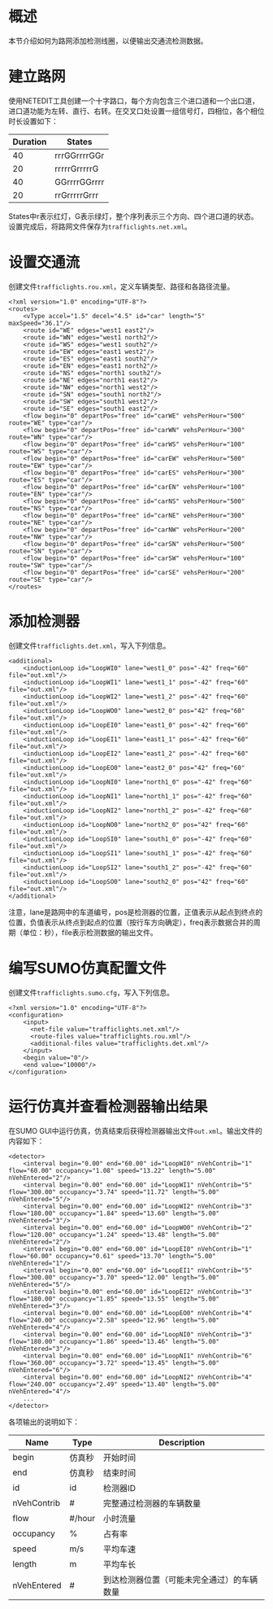 # 概述
本节介绍如何为路网添加检测线圈，以便输出交通流检测数据。

# 建立路网
使用NETEDIT工具创建一个十字路口，每个方向包含三个进口道和一个出口道，进口道功能为左转、直行、右转。在交叉口处设置一组信号灯，四相位，各个相位时长设置如下：

| Duration | States |
|----|--------------|
| 40 | rrrGGrrrrGGr |
| 20 | rrrrrGrrrrrG |
| 40 | GGrrrrGGrrrr |
| 20 | rrGrrrrrGrrr |

States中r表示红灯，G表示绿灯，整个序列表示三个方向、四个进口道的状态。设置完成后，将路网文件保存为`trafficlights.net.xml`。

# 设置交通流
创建文件`trafficlights.rou.xml`，定义车辆类型、路径和各路径流量。
```
<?xml version="1.0" encoding="UTF-8"?>
<routes>
    <vType accel="1.5" decel="4.5" id="car" length="5" maxSpeed="36.1"/>
    <route id="WE" edges="west1 east2"/>
	<route id="WN" edges="west1 north2"/>
	<route id="WS" edges="west1 south2"/>
    <route id="EW" edges="east1 west2"/>
	<route id="ES" edges="east1 south2"/>
	<route id="EN" edges="east1 north2"/>
    <route id="NS" edges="north1 south2"/>
	<route id="NE" edges="north1 east2"/>
	<route id="NW" edges="north1 west2"/>
    <route id="SN" edges="south1 north2"/>
	<route id="SW" edges="south1 west2"/>
	<route id="SE" edges="south1 east2"/>
    <flow begin="0" departPos="free" id="carWE" vehsPerHour="500" route="WE" type="car"/>
	<flow begin="0" departPos="free" id="carWN" vehsPerHour="300" route="WN" type="car"/>
	<flow begin="0" departPos="free" id="carWS" vehsPerHour="100" route="WS" type="car"/>
    <flow begin="0" departPos="free" id="carEW" vehsPerHour="500" route="EW" type="car"/>
	<flow begin="0" departPos="free" id="carES" vehsPerHour="300" route="ES" type="car"/>
	<flow begin="0" departPos="free" id="carEN" vehsPerHour="100" route="EN" type="car"/>
    <flow begin="0" departPos="free" id="carNS" vehsPerHour="500" route="NS" type="car"/>
	<flow begin="0" departPos="free" id="carNE" vehsPerHour="300" route="NE" type="car"/>
	<flow begin="0" departPos="free" id="carNW" vehsPerHour="200" route="NW" type="car"/>
    <flow begin="0" departPos="free" id="carSN" vehsPerHour="500" route="SN" type="car"/>
	<flow begin="0" departPos="free" id="carSW" vehsPerHour="100" route="SW" type="car"/>
	<flow begin="0" departPos="free" id="carSE" vehsPerHour="200" route="SE" type="car"/>
</routes>
```

# 添加检测器
创建文件`trafficlights.det.xml`，写入下列信息。
```
<additional>
	<inductionLoop id="LoopWI0" lane="west1_0" pos="-42" freq="60" file="out.xml"/>
	<inductionLoop id="LoopWI1" lane="west1_1" pos="-42" freq="60" file="out.xml"/>
	<inductionLoop id="LoopWI2" lane="west1_2" pos="-42" freq="60" file="out.xml"/>
	<inductionLoop id="LoopWO0" lane="west2_0" pos="42" freq="60" file="out.xml"/>
	<inductionLoop id="LoopEI0" lane="east1_0" pos="-42" freq="60" file="out.xml"/>
	<inductionLoop id="LoopEI1" lane="east1_1" pos="-42" freq="60" file="out.xml"/>
	<inductionLoop id="LoopEI2" lane="east1_2" pos="-42" freq="60" file="out.xml"/>
	<inductionLoop id="LoopEO0" lane="east2_0" pos="42" freq="60" file="out.xml"/>
	<inductionLoop id="LoopNI0" lane="north1_0" pos="-42" freq="60" file="out.xml"/>
	<inductionLoop id="LoopNI1" lane="north1_1" pos="-42" freq="60" file="out.xml"/>
	<inductionLoop id="LoopNI2" lane="north1_2" pos="-42" freq="60" file="out.xml"/>
	<inductionLoop id="LoopNO0" lane="north2_0" pos="42" freq="60" file="out.xml"/>
	<inductionLoop id="LoopSI0" lane="south1_0" pos="-42" freq="60" file="out.xml"/>
	<inductionLoop id="LoopSI1" lane="south1_1" pos="-42" freq="60" file="out.xml"/>
	<inductionLoop id="LoopSI2" lane="south1_2" pos="-42" freq="60" file="out.xml"/>
	<inductionLoop id="LoopSO0" lane="south2_0" pos="42" freq="60" file="out.xml"/>
</additional>
```
注意，lane是路网中的车道编号，pos是检测器的位置，正值表示从起点到终点的位置，负值表示从终点到起点的位置（按行车方向确定），freq表示数据合并的周期（单位：秒），file表示检测数据的输出文件。

# 编写SUMO仿真配置文件
创建文件`trafficlights.sumo.cfg`，写入下列信息。
```
<?xml version="1.0" encoding="UTF-8"?>
<configuration>
    <input>
      <net-file value="trafficlights.net.xml"/>
      <route-files value="trafficlights.rou.xml"/>
      <additional-files value="trafficlights.det.xml"/>
    </input>
    <begin value="0"/>
    <end value="10000"/>
</configuration>
```

# 运行仿真并查看检测器输出结果
在SUMO GUI中运行仿真，仿真结束后获得检测器输出文件`out.xml`。输出文件的内容如下：
```
<detector>
    <interval begin="0.00" end="60.00" id="LoopWI0" nVehContrib="1" flow="60.00" occupancy="1.08" speed="13.22" length="5.00" nVehEntered="2"/>
    <interval begin="0.00" end="60.00" id="LoopWI1" nVehContrib="5" flow="300.00" occupancy="3.74" speed="11.72" length="5.00" nVehEntered="5"/>
    <interval begin="0.00" end="60.00" id="LoopWI2" nVehContrib="3" flow="180.00" occupancy="1.84" speed="13.60" length="5.00" nVehEntered="3"/>
    <interval begin="0.00" end="60.00" id="LoopWO0" nVehContrib="2" flow="120.00" occupancy="1.24" speed="13.48" length="5.00" nVehEntered="2"/>
    <interval begin="0.00" end="60.00" id="LoopEI0" nVehContrib="1" flow="60.00" occupancy="0.61" speed="13.70" length="5.00" nVehEntered="1"/>
    <interval begin="0.00" end="60.00" id="LoopEI1" nVehContrib="5" flow="300.00" occupancy="3.70" speed="12.00" length="5.00" nVehEntered="5"/>
    <interval begin="0.00" end="60.00" id="LoopEI2" nVehContrib="3" flow="180.00" occupancy="1.85" speed="13.55" length="5.00" nVehEntered="3"/>
    <interval begin="0.00" end="60.00" id="LoopEO0" nVehContrib="4" flow="240.00" occupancy="2.58" speed="12.96" length="5.00" nVehEntered="4"/>
    <interval begin="0.00" end="60.00" id="LoopNI0" nVehContrib="3" flow="180.00" occupancy="1.86" speed="13.46" length="5.00" nVehEntered="3"/>
    <interval begin="0.00" end="60.00" id="LoopNI1" nVehContrib="6" flow="360.00" occupancy="3.72" speed="13.45" length="5.00" nVehEntered="6"/>
    <interval begin="0.00" end="60.00" id="LoopNI2" nVehContrib="4" flow="240.00" occupancy="2.49" speed="13.40" length="5.00" nVehEntered="4"/>
    ...
</detector>
```
各项输出的说明如下：

| Name | Type | Description |
| ---- | ---- | ----------- |
| begin | 仿真秒 | 开始时间 |
| end | 仿真秒 | 结束时间 |
| id | id | 检测器ID |
| nVehContrib | # | 完整通过检测器的车辆数量 |
| flow | #/hour | 小时流量 |
| occupancy | % | 占有率 |
| speed | m/s | 平均车速 |
| length | m | 平均车长 |
| nVehEntered | # | 到达检测器位置（可能未完全通过）的车辆数量 |
